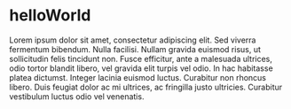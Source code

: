 # helloWorld

Lorem ipsum dolor sit amet, consectetur adipiscing elit. Sed viverra fermentum bibendum. Nulla facilisi. Nullam gravida euismod risus, ut sollicitudin felis tincidunt non. Fusce efficitur, ante a malesuada ultrices, odio tortor blandit libero, vel gravida elit turpis vel odio. In hac habitasse platea dictumst. Integer lacinia euismod luctus. Curabitur non rhoncus libero. Duis feugiat dolor ac mi ultrices, ac fringilla justo ultricies. Curabitur vestibulum luctus odio vel venenatis.
